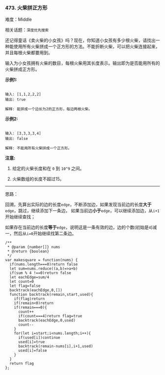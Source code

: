 ### 473. 火柴拼正方形

难度：Middle

相关话题：`深度优先搜索`

还记得童话《卖火柴的小女孩》吗？现在，你知道小女孩有多少根火柴，请找出一种能使用所有火柴拼成一个正方形的方法。不能折断火柴，可以把火柴连接起来，并且每根火柴都要用到。



输入为小女孩拥有火柴的数目，每根火柴用其长度表示。输出即为是否能用所有的火柴拼成正方形。



**示例1:** 



```

输入: [1,1,2,2,2]
输出: true

解释: 能拼成一个边长为2的正方形，每边两根火柴。
```


**示例2:** 



```

输入: [3,3,3,3,4]
输出: false

解释: 不能用所有火柴拼成一个正方形。
```


**注意:** 




1. 给定的火柴长度和在 `0` 到 `10^9` 之间。

2. 火柴数组的长度不超过15。






-----

思路：

回溯，先算出实际的边的长度`edge`，不断添加边，如果发现当前边的长度**大于**`edge`，跳过，继续添加下一条边，
如果当前边**小于**`edge`，可以继续添加边，从`i+1`开始继续查找；

如果存在当前边的长度**等于**`edge`，说明这是一条有效的边，边的个数(初始是`4`)减一，然后从`i=0`开始继续找第二条边。

```
/**
 * @param {number[]} nums
 * @return {boolean}
 */
var makesquare = function(nums) {
  if(nums.length===0)return false
  let sum=nums.reduce((a,b)=>a+b)
  if(sum % 4 !==0)return false
  let eachEdge=sum/4
  let count=0
  let flag=false
  backtrack(eachEdge,0,[])
  function backtrack(remain,start,used){
    if(flag)return
    if(remain<0)return
    if(remain===0){
      count++
      if(count===4)return flag=true
      backtrack(eachEdge,0,used)
      count--
    }
    for(let i=start;i<nums.length;i++){
      if(used[i])continue
      used[i]=true
      backtrack(remain-nums[i],i+1,used)
      used[i]=false
    }
  }
  return flag
};
```

